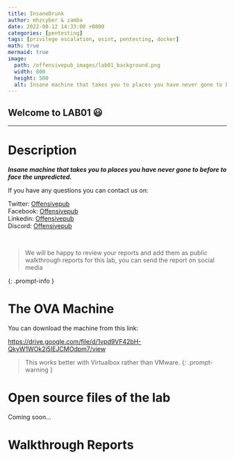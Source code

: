 ```yaml
---
title: InsaneDrunk
author: mhzcyber & zamba
date: 2022-08-12 14:33:00 +0800
categories: [pentesting]
tags: [privilege escalation, osint, pentesting, docker]
math: true
mermaid: true
image:
  path: /offensivepub_images/lab01_background.png 
  width: 800
  height: 500
  alt: Insane machine that takes you to places you have never gone to before to face the unpredicted.
---
```

## Welcome to LAB01 &#128515;
---
# Description

***Insane machine that takes you to places you have never gone to before to face the unpredicted.***


If you have any questions you can contact us on:

Twitter: [Offensivepub](https://twitter.com/offensivepub)<br>
Facebook: [Offensivepub](https://www.facebook.com/offensivepub)<br>
Linkedin: [Offensivepub](https://www.linkedin.com/company/offensivepib)<br>
Discord: [Offensivepub](https://discord.gg/qm3hgA3V)<br>



<br>

> We will be happy to review your reports and add them as public walkthrough reports for this lab, you can send the report on social media

{: .prompt-info }

# The OVA Machine

You can download the machine from this link:

https://drive.google.com/file/d/1vpd9VF42bH-QkyW1WOk2j5IEJCMOdpm7/view

> This works better with Virtualbox rather than VMware.
{: .prompt-warning }

# Open source files of the lab

Coming soon...


# Walkthrough Reports



